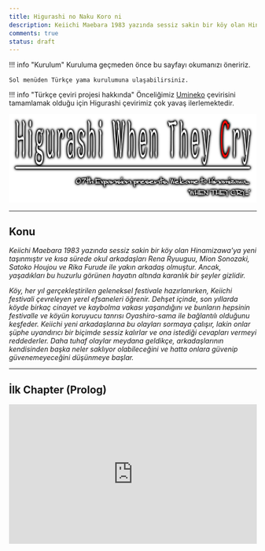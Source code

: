 ```yaml
---
title: Higurashi no Naku Koro ni
description: Keiichi Maebara 1983 yazında sessiz sakin bir köy olan Hinamizawa'ya yeni taşınmıştır ve kısa sürede okul arkadaşları Rena Ryuuguu, Mion Sonozaki, Satoko Houjou ve Rika Furude ile...
comments: true
status: draft
---
```


!!! info "Kurulum"
	Kuruluma geçmeden önce bu sayfayı okumanızı öneririz.

	Sol menüden Türkçe yama kurulumuna ulaşabilirsiniz.

!!! info "Türkçe çeviri projesi hakkında"
	Önceliğimiz [Umineko](../umineko/index.md) çevirisini tamamlamak olduğu için Higurashi çevirimiz çok yavaş ilerlemektedir.

![Higurashi Logo](../img/higurashi-logo.png)

***

## Konu

*Keiichi Maebara 1983 yazında sessiz sakin bir köy olan Hinamizawa'ya yeni taşınmıştır ve kısa sürede okul arkadaşları Rena Ryuuguu, Mion Sonozaki, Satoko Houjou ve Rika Furude ile yakın arkadaş olmuştur. Ancak, yaşadıkları bu huzurlu görünen hayatın altında karanlık bir şeyler gizlidir.*

*Köy, her yıl gerçekleştirilen geleneksel festivale hazırlanırken, Keiichi festivali çevreleyen yerel efsaneleri öğrenir. Dehşet içinde, son yıllarda köyde birkaç cinayet ve kaybolma vakası yaşandığını ve bunların hepsinin festivalle ve köyün koruyucu tanrısı Oyashiro-sama ile bağlantılı olduğunu keşfeder. Keiichi yeni arkadaşlarına bu olayları sormaya çalışır, lakin onlar şüphe uyandırıcı bir biçimde sessiz kalırlar ve ona istediği cevapları vermeyi reddederler. Daha tuhaf olaylar meydana geldikçe, arkadaşlarının kendisinden başka neler saklıyor olabileceğini ve hatta onlara güvenip güvenemeyeceğini düşünmeye başlar.*

***

## İlk Chapter (Prolog)

<div style="position: relative; height: 0; padding-bottom: 56.25%;">
	<iframe style="position: absolute; top: 0; left: 0; width: 100%; height: 100%;" src="https://www.youtube.com/embed/WjqutWVgIAQ" frameborder="0" allow="accelerometer; autoplay; clipboard-write; encrypted-media; gyroscope; picture-in-picture; web-share" referrerpolicy="strict-origin-when-cross-origin" allowfullscreen></iframe>
</div>

<!-- ## Genel Çeviri İlerlemesi

???+ note "Not"
	Çevirinin ilerlemesini buraya düzenli ve detaylı olarak yansıtmıyoruz. Çevirinin ilerlemesini detaylı olarak incelemek istiyorsanız [buraya](https://github.com/Witch-Love/higurashi-scripting-tr#i%CC%87lerleme) göz atabilirsiniz.

- Ana Hikaye
    - [ ] Chapter 1 (Onikakushi)
    - [ ] Chapter 2 (Watanagashi)
    - [ ] Chapter 3 (Tatarigoroshi)
    - [ ] Chapter 4 (Himatsubushi)
    - [ ] Chapter 5 (Meakashi)
    - [ ] Chapter 6 (Tsumihoroboshi)
    - [ ] Chapter 7 (Minagoroshi)
    - [ ] Chapter 8 (Matsuribayashi)
- Bonus
    - [ ] Chapter 9 (Rei)
    - [ ] Chapter 10 (Hou+) -->